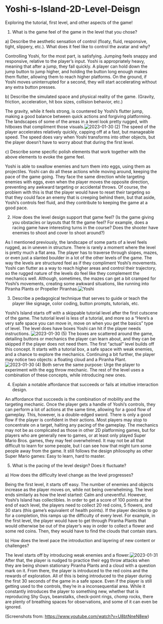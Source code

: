 # Yoshi-s-Island-2D-Level-Deisgn
Exploring the tutorial, first level, and other aspects of the game!
1) What is the game feel of the game in the level that you chose?

a) Describe the aesthetic sensation of control (floaty, fluid, responsive, tight, slippery, etc.). What does it feel like to control the avatar and why?

Controlling Yoshi, for the most part, is satisfying. Jumping feels snappy and responsive, relative to the player’s input. Yoshi is appropriately heavy, meaning that after a jump, they fall quickly. A player can hold down the jump button to jump higher, and holding the button long enough makes them flutter, allowing them to reach higher platforms. On the ground, if Yoshi moves uninterrupted for a second, they will start accelerating without any extra button presses. 

b) Describe the simulated space and physical reality of the game. (Gravity, friction, acceleration, hit box sizes, collision behavior, etc.)

The gravity, while it feels strong, is countered by Yoshi’s flutter jump, making a good balance between quick actions and forgiving platforming. The landscapes of some of the areas in a level look pretty rugged, with hitboxes that compliment those visuals.![2023-01-30 (2)](https://user-images.githubusercontent.com/124026838/215687953-f4af750c-e2f8-4fcc-b529-f8f7b6d9c460.png)
 The speed of the player accelerates relatively quickly, capping off at a fast, but manageable speed. The speed does vary when Yoshi transforms into other objects, but the player doesn’t have to worry about that during the first level.

c) Describe some specific polish elements that work together with the above elements to evoke the game feel.

Yoshi is able to swallow enemies and turn them into eggs, using them as projectiles. Yoshi can do all these actions while moving around, keeping the pace of the game going. They face the same direction while targeting enemies with eggs, even when the player moves the opposite direction, preventing any awkward targeting or accidental throws. Of course, the problem with this is that the player would have to reset their targeting so that they could face an enemy that is creeping behind them, but that aside, Yoshi’s controls feel fluid, and they contribute to keeping the game at a good pace.

2) How does the level design support that game feel? (Is the game giving you obstacles or layouts that fit the game feel? For example, does a racing game have interesting turns in the course? Does the shooter have enemies to shoot and cover to shoot around?) 

As I mentioned previously, the landscape of some parts of a level feels rugged, as in uneven in structure. There is rarely a moment where the level is pretty much a flat area. The player has to traverse through slopes, mazes, or even just a slanted boulder in a lot of the other levels of the game. The way the levels are structured feel as if they compliment Yoshi’s movements. Yoshi can flutter as a way to reach higher areas and control their trajectory, so the rugged nature of the levels do feel like they complement the mechanics well. Although, sometimes, the mazes can get a bit cramped for Yoshi’s movements, creating some awkward situations, like running into Piranha Plants or Propeller Piranhas.![Yoshi](https://user-images.githubusercontent.com/124026838/215688715-6ad3756d-a9b9-41e5-98fc-432cb4432161.png)


3) Describe a pedagogical technique that serves to guide or teach the player like signage, color coding, button prompts, tutorials, etc.

Yoshi’s Island starts off with a skippable tutorial level after the first cutscene of the game. The tutorial level is less of a tutorial, and more so a “Here’s a very safe space you can move in, move on when you get the basics” type of level. The level does have boxes Yoshi can hit if the player needs instructions. ![2023-01-30 (5)](https://user-images.githubusercontent.com/124026838/215687302-0147202a-0eee-496e-b2a4-836b4fc49cb3.png)
The boxes are scattered around the game, detailing buttons or mechanics the player can learn about, and they can be skipped if the player does not need them. The first “actual” level builds off this concept. It starts with a tutorial box, a safe space with weak enemies, and a chance to explore the mechanics. Continuing a bit further, the player may notice two objects: a floating cloud and a Piranha Plant. ![2023-01-30 (4)](https://user-images.githubusercontent.com/124026838/215687815-edffbeea-9a8f-4041-9a4d-c40396e424f1.png)
Both serve the same purpose: Urge the player to experiment with the egg throw mechanic. The rest of the level uses a combination of these concepts, while introducing new ones.

4) Explain a notable affordance that succeeds or fails at intuitive interaction design.

An affordance that succeeds is the combination of mobility and the targeting mechanic. Once the player gets a handle of Yoshi’s controls, they can perform a lot of actions at the same time, allowing for a good flow of gameplay. This, however, is a double-edged sword. There is only a good flow if the player is confident in their actions. Most players may stop to concentrate on a target, halting any pacing of the gameplay. The mechanics may not be as complicated as those in other 2D platforming games, but for players who are generally new to games, or at least only played Super Mario Bros. games, they may feel overwhelmed. It may not be all that difficult to learn for some people, but I can see how that might turn some people away from the game. It still follows the design philosophy as other Super Mario games: Easy to learn, hard to master.

5) What is the pacing of the level design? Does it fluctuate?

a) How does the difficulty level change as the level progresses?

Being the first level, it starts off easy. The number of enemies and objects increase as the player moves on, while not being overwhelming. The level ends similarly as how the level started: Calm and uneventful. However, Yoshi’s Island has collectibles. In order to get a score of 100 points at the end of each level, the players need to collect 20 red coins, 5 flowers, and 30 stars (this game’s equivalent of health points). If the player decides to go for a completion, this ramps up the difficulty of every level. For example, in the first level, the player would have to get through Piranha Plants that would otherwise be out of the player’s way in order to collect a flower and some red coins. Then, they would have to find the clouds that contain stars.

b) How does the level pace the introduction and layering of new content or challenges?

The level starts off by introducing weak enemies and a flower.![2023-01-31](https://user-images.githubusercontent.com/124026838/215688947-3ed0f9af-c9c6-41ce-bcf1-8a979699aca4.png)
 After that, the player is nudged to practice their egg throw attacks when they are being shown stationary Piranha Plants and a cloud with a question mark on it. From there, the player is introduced to the red coins and the rewards of exploration. All of this is being introduced to the player during the first 30 seconds of the game in a safe space. Even if the player is still getting used to the controls, they’re in a inconsequential area. While it constantly introduces the player to something new, whether that is reproducing Shy Guys, beanstalks, check-point rings, chomp rocks, there are plenty of breathing spaces for observations, and some of it can even be ignored.

(Screenshots from: https://www.youtube.com/watch?v=U8btNneN8ew)
